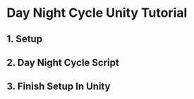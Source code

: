 # Day Night Cycle Unity Tutorial

## 1. Setup

## 2. Day Night Cycle Script

## 3. Finish Setup In Unity